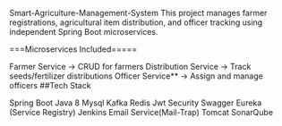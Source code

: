 Smart-Agriculture-Management-System
This project manages farmer registrations, agricultural item distribution, and officer tracking using independent Spring Boot microservices.

===Microservices Included=====

Farmer Service → CRUD for farmers
Distribution Service → Track seeds/fertilizer distributions
Officer Service** → Assign and manage officers
##Tech Stack

Spring Boot
Java 8
Mysql
Kafka
Redis
Jwt Security
Swagger
Eureka (Service Registry)
Jenkins
Email Service(Mail-Trap)
Tomcat
SonarQube
